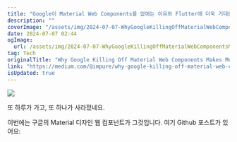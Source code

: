 ```yaml
---
title: "Google이 Material Web Components를 없애는 이유와 Flutter에 더욱 기대를 거는 3가지 이유"
description: ""
coverImage: "/assets/img/2024-07-07-WhyGoogleKillingOffMaterialWebComponentsMakesMeEvenMoreBullishOnFlutter_0.png"
date: 2024-07-07 02:44
ogImage: 
  url: /assets/img/2024-07-07-WhyGoogleKillingOffMaterialWebComponentsMakesMeEvenMoreBullishOnFlutter_0.png
tag: Tech
originalTitle: "Why Google Killing Off Material Web Components Makes Me Even More Bullish On Flutter"
link: "https://medium.com/@impure/why-google-killing-off-material-web-components-makes-me-even-more-bullish-on-flutter-b869f8f8320c"
isUpdated: true
---
```





<img src="/assets/img/2024-07-07-WhyGoogleKillingOffMaterialWebComponentsMakesMeEvenMoreBullishOnFlutter_0.png" />

또 하루가 가고, 또 하나가 사라졌네요.

이번에는 구글의 Material 디자인 웹 컴포넌트가 그것입니다. 여기 Github 포스트가 있어요: